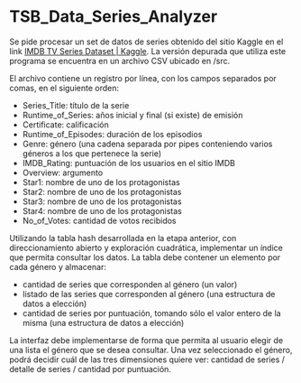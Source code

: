 # TSB_Data_Series_Analyzer



Se pide procesar un set de datos de series obtenido del sitio Kaggle en el link [IMDB TV Series Dataset | Kaggle](https://www.kaggle.com/datasets/harshitshankhdhar/tv-series-dataset). La versión depurada que utiliza este programa se encuentra en un archivo CSV ubicado en /src.

El archivo contiene un registro por línea, con los campos separados por comas, en el siguiente orden:

- Series_Title: título de la serie
- Runtime_of_Series: años inicial y final (si existe) de emisión
- Certificate: calificación
- Runtime_of_Episodes: duración de los episodios
- Genre: género (una cadena separada por pipes conteniendo varios géneros a los que pertenece la serie)
- IMDB_Rating: puntuación de los usuarios en el sitio IMDB
- Overview: argumento
- Star1: nombre de uno de los protagonistas
- Star2: nombre de uno de los protagonistas
- Star3: nombre de uno de los protagonistas
- Star4: nombre de uno de los protagonistas
- No_of_Votes: cantidad de votos recibidos

Utilizando la tabla hash desarrollada en la etapa anterior, con direccionamiento abierto y exploración cuadrática, implementar un índice que permita consultar los datos. La tabla debe contener un elemento por cada género y almacenar: 

- cantidad de series que corresponden al género (un valor)
- listado de las series que corresponden al género (una estructura de datos a elección)
- cantidad de series por puntuación, tomando sólo el valor entero de la misma (una estructura de datos a elección)

La interfaz debe implementarse de forma que permita al usuario elegir de una lista el género que se desea consultar. Una vez seleccionado el género, podrá decidir cuál de las tres dimensiones quiere ver: cantidad de series / detalle de series / cantidad por puntuación.